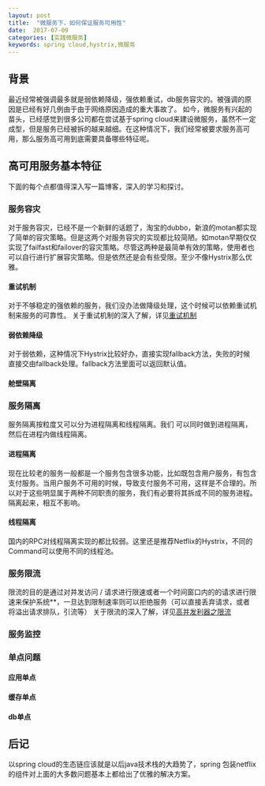 ```yaml
---
layout: post
title:  "微服务下，如何保证服务可用性"
date:  2017-07-09
categories: [实践微服务]
keywords: spring cloud,hystrix,微服务
---
```



## 背景
最近经常被强调最多就是弱依赖降级，强依赖重试，db服务容灾的。被强调的原因是已经有好几例由于由于网络原因造成的重大事故了。
如今，微服务有兴起的苗头，已经感觉到很多公司都在尝试基于spring cloud来建设微服务，虽然不一定成型，但是服务已经被拆的越来越细。在这种情况下，我们经常被要求服务高可用，那么服务高可用到底需要具备哪些特征呢。


## 高可用服务基本特征
下面的每个点都值得深入写一篇博客，深入的学习和探讨。
### 服务容灾
对于服务容灾，已经不是一个新鲜的话题了，淘宝的dubbo，新浪的motan都实现了简单的容灾策略。但是这两个对服务容灾的实现都比较简陋。如motan早期仅仅实现了failfast和failover的容灾策略。尽管这两种是最简单有效的策略，使用者也可以自行进行扩展容灾策略。但是依然还是会有些受限。至少不像Hystrix那么优雅。

#### 重试机制
对于不够稳定的强依赖的服务，我们没办法做降级处理，这个时候可以依赖重试机制来服务的可靠性。
关于重试机制的深入了解，详见[重试机制](http://code.zhizus.com/2017-08-26-%E9%87%8D%E8%AF%95%E6%9C%BA%E5%88%B6.html)


#### 弱依赖降级
对于弱依赖，这种情况下Hystrix比较好办，直接实现fallback方法，失败的时候直接交由fallback处理。fallback方法里面可以返回默认值。
#### 舱壁隔离

### 服务隔离
服务隔离按粒度又可以分为进程隔离和线程隔离。我们 可以同时做到进程隔离，然后在进程内做线程隔离。
#### 进程隔离
现在比较老的服务一般都是一个服务包含很多功能，比如既包含用户服务，有包含支付服务。当用户服务不可用的时候，导致支付服务不可用，这样是不合理的。所以对于这些明显属于两种不同职责的服务，我们有必要将其拆成不同的服务进程。隔离起来，相互不影响。

#### 线程隔离
国内的RPC对线程隔离实现的都比较弱。这里还是推荐Netflix的Hystrix，不同的Command可以使用不同的线程池。

### 服务限流
限流的目的是通过对并发访问 / 请求进行限速或者一个时间窗口内的的请求进行限速来保护系统**，一旦达到限制速率则可以拒绝服务（可以直接丢弃请求，或者将溢出请求排队，引流等）
关于限流的深入了解，详见[高并发利器之限流](http://code.zhizus.com/2017-07-11-%E9%AB%98%E5%B9%B6%E5%8F%91%E5%88%A9%E5%99%A8%E6%94%AF%E9%99%90%E6%B5%81.html)

### 服务监控

### 单点问题
#### 应用单点
####  缓存单点
#### db单点

## 后记
以spring cloud的生态链应该就是以后java技术栈的大趋势了，spring 包装netflix的组件对上面的大多数问题基本上都给出了优雅的解决方案。
